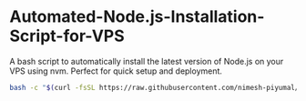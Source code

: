 # Automated-Node.js-Installation-Script-for-VPS
A bash script to automatically install the latest version of Node.js on your VPS using nvm. Perfect for quick setup and deployment.

```bash
bash -c "$(curl -fsSL https://raw.githubusercontent.com/nimesh-piyumal/Automated-Node.js-Installation-Script-for-VPS/main/install.sh)"
```
